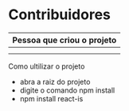 # Contribuidores 

| Pessoa que criou o projeto | 
| --- |
| <!-- CHANNEL_PROJECTS:START -->
<!-- CHANNEL_PROJECTS:END --> |


Como ultilizar o projeto

- abra a raiz do projeto
- digite o comando npm install
- npm install react-is

